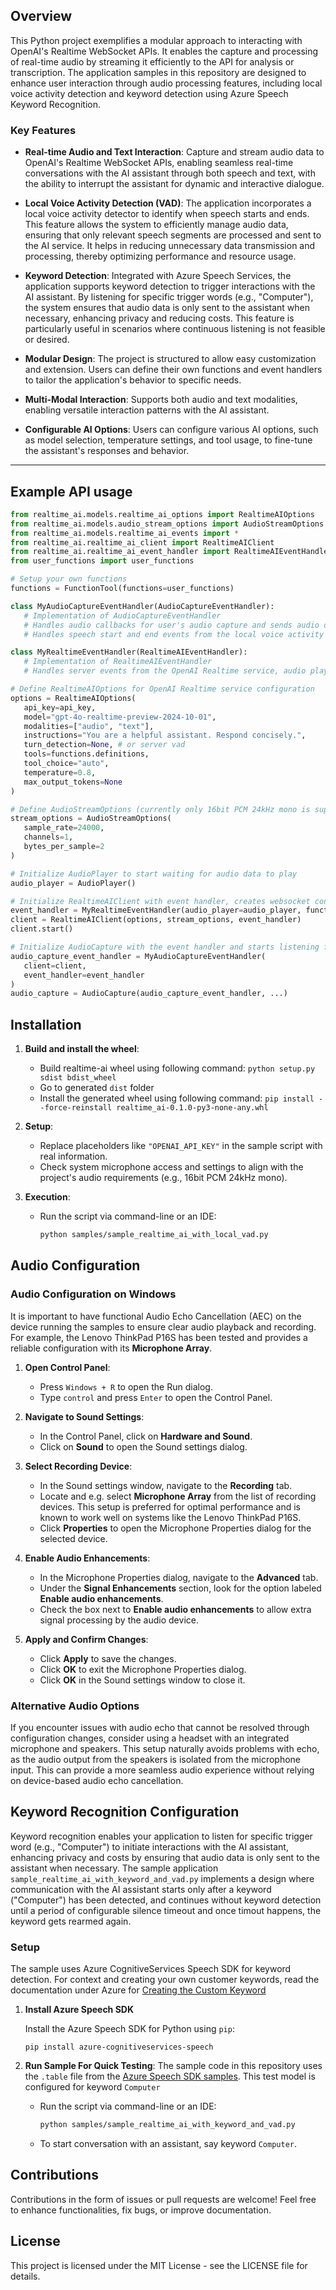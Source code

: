 ## Overview

This Python project exemplifies a modular approach to interacting with OpenAI's Realtime WebSocket APIs. It enables the capture and processing of real-time audio by streaming it efficiently to the API for analysis or transcription. The application samples in this repository are designed to enhance user interaction through audio processing features, including local voice activity detection and keyword detection using Azure Speech Keyword Recognition.

### Key Features

- **Real-time Audio and Text Interaction**: Capture and stream audio data to OpenAI's Realtime WebSocket APIs, enabling seamless real-time conversations with the AI assistant through both speech and text, with the ability to interrupt the assistant for dynamic and interactive dialogue.
  
- **Local Voice Activity Detection (VAD)**: The application incorporates a local voice activity detector to identify when speech starts and ends. This feature allows the system to efficiently manage audio data, ensuring that only relevant speech segments are processed and sent to the AI service. It helps in reducing unnecessary data transmission and processing, thereby optimizing performance and resource usage.

- **Keyword Detection**: Integrated with Azure Speech Services, the application supports keyword detection to trigger interactions with the AI assistant. By listening for specific trigger words (e.g., "Computer"), the system ensures that audio data is only sent to the assistant when necessary, enhancing privacy and reducing costs. This feature is particularly useful in scenarios where continuous listening is not feasible or desired.

- **Modular Design**: The project is structured to allow easy customization and extension. Users can define their own functions and event handlers to tailor the application's behavior to specific needs.

- **Multi-Modal Interaction**: Supports both audio and text modalities, enabling versatile interaction patterns with the AI assistant.

- **Configurable AI Options**: Users can configure various AI options, such as model selection, temperature settings, and tool usage, to fine-tune the assistant's responses and behavior.

---

## Example API usage

```python
from realtime_ai.models.realtime_ai_options import RealtimeAIOptions
from realtime_ai.models.audio_stream_options import AudioStreamOptions
from realtime_ai.models.realtime_ai_events import *
from realtime_ai.realtime_ai_client import RealtimeAIClient
from realtime_ai.realtime_ai_event_handler import RealtimeAIEventHandler
from user_functions import user_functions

# Setup your own functions
functions = FunctionTool(functions=user_functions)

class MyAudioCaptureEventHandler(AudioCaptureEventHandler):
   # Implementation of AudioCaptureEventHandler
   # Handles audio callbacks for user's audio capture and sends audio data to RealtimeClient after speech has been detected.
   # Handles speech start and end events from the local voice activity detector for response generation and interruption.

class MyRealtimeEventHandler(RealtimeAIEventHandler):
   # Implementation of RealtimeAIEventHandler
   # Handles server events from the OpenAI Realtime service, audio playback data handling, function calling etc.

# Define RealtimeAIOptions for OpenAI Realtime service configuration
options = RealtimeAIOptions(
   api_key=api_key,
   model="gpt-4o-realtime-preview-2024-10-01",
   modalities=["audio", "text"],
   instructions="You are a helpful assistant. Respond concisely.",
   turn_detection=None, # or server vad
   tools=functions.definitions,
   tool_choice="auto",
   temperature=0.8,
   max_output_tokens=None
)

# Define AudioStreamOptions (currently only 16bit PCM 24kHz mono is supported)
stream_options = AudioStreamOptions(
   sample_rate=24000,
   channels=1,
   bytes_per_sample=2
)

# Initialize AudioPlayer to start waiting for audio data to play
audio_player = AudioPlayer()

# Initialize RealtimeAIClient with event handler, creates websocket connection to service and set up to handle user's audio
event_handler = MyRealtimeEventHandler(audio_player=audio_player, functions=functions)
client = RealtimeAIClient(options, stream_options, event_handler)
client.start()

# Initialize AudioCapture with the event handler and starts listening for user's speech
audio_capture_event_handler = MyAudioCaptureEventHandler(
   client=client,
   event_handler=event_handler
)
audio_capture = AudioCapture(audio_capture_event_handler, ...)
```

## Installation

1. **Build and install the wheel**:
   - Build realtime-ai wheel using following command: `python setup.py sdist bdist_wheel`
   - Go to generated `dist` folder
   - Install the generated wheel using following command: `pip install --force-reinstall realtime_ai-0.1.0-py3-none-any.whl`

2. **Setup**:
   - Replace placeholders like `"OPENAI_API_KEY"` in the sample script with real information.
   - Check system microphone access and settings to align with the project's audio requirements (e.g., 16bit PCM 24kHz mono).

3. **Execution**:
   - Run the script via command-line or an IDE:
     ```bash
     python samples/sample_realtime_ai_with_local_vad.py
     ```

## Audio Configuration

### Audio Configuration on Windows

It is important to have functional Audio Echo Cancellation (AEC) on the device running the samples to ensure clear audio playback and recording. 
For example, the Lenovo ThinkPad P16S has been tested and provides a reliable configuration with its **Microphone Array**.

1. **Open Control Panel**:
   - Press `Windows + R` to open the Run dialog.
   - Type `control` and press `Enter` to open the Control Panel.

2. **Navigate to Sound Settings**:
   - In the Control Panel, click on **Hardware and Sound**.
   - Click on **Sound** to open the Sound settings dialog.

3. **Select Recording Device**:
   - In the Sound settings window, navigate to the **Recording** tab.
   - Locate and e.g. select **Microphone Array** from the list of recording devices. This setup is preferred for optimal performance and is known to work well on systems like the Lenovo ThinkPad P16S.
   - Click **Properties** to open the Microphone Properties dialog for the selected device.

4. **Enable Audio Enhancements**:
   - In the Microphone Properties dialog, navigate to the **Advanced** tab.
   - Under the **Signal Enhancements** section, look for the option labeled **Enable audio enhancements**.
   - Check the box next to **Enable audio enhancements** to allow extra signal processing by the audio device.

5. **Apply and Confirm Changes**:
   - Click **Apply** to save the changes.
   - Click **OK** to exit the Microphone Properties dialog.
   - Click **OK** in the Sound settings window to close it.

### Alternative Audio Options

If you encounter issues with audio echo that cannot be resolved through configuration changes, consider using a headset with an integrated microphone and speakers. This setup naturally avoids problems with echo, as the audio output from the speakers is isolated from the microphone input. This can provide a more seamless audio experience without relying on device-based audio echo cancellation.

## Keyword Recognition Configuration

Keyword recognition enables your application to listen for specific trigger word (e.g., "Computer") to initiate interactions with the AI assistant, enhancing privacy and costs by ensuring that audio data is only sent to the assistant when necessary. The sample application `sample_realtime_ai_with_keyword_and_vad.py` implements a design where communication with the AI assistant starts only after a keyword ("Computer") has been detected, and continues without keyword detection until a period of configurable silence timeout and once timout happens, the keyword gets rearmed again.

### Setup

The sample uses Azure CognitiveServices Speech SDK for keyword detection. For context and creating your own customer keywords, read the documentation under Azure for [Creating the Custom Keyword](https://learn.microsoft.com/en-us/azure/ai-services/speech-service/custom-keyword-basics?pivots=programming-language-python) 

1. **Install Azure Speech SDK**

   Install the Azure Speech SDK for Python using `pip`:

   `pip install azure-cognitiveservices-speech`
   
2. **Run Sample For Quick Testing**:
    The sample code in this repository uses the `.table` file from the [Azure Speech SDK samples](https://github.com/Azure-Samples/cognitive-services-speech-sdk/tree/master/quickstart/csharp/uwp/keyword-recognizer/helloworld/Keyword).
    This test model is configured for keyword `Computer`

   - Run the script via command-line or an IDE:
     ```bash
     python samples/sample_realtime_ai_with_keyword_and_vad.py
     ```
   - To start conversation with an assistant, say keyword `Computer`.

## Contributions

Contributions in the form of issues or pull requests are welcome! Feel free to enhance functionalities, fix bugs, or improve documentation.

## License

This project is licensed under the MIT License - see the LICENSE file for details.
